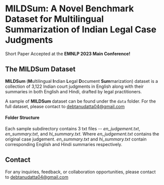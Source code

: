 # MILDSum: A Novel Benchmark Dataset for Multilingual Summarization of Indian Legal Case Judgments

Short Paper Accepted at the **EMNLP 2023 Main Conference!**


## The MILDSum Dataset 
<b> MILDSum </b> (**M**ultilingual **I**ndian **L**egal **D**ocument **Sum**marization) dataset is a collection of 3,122 Indian court judgments in English along with their summaries in both English and Hindi, drafted by legal practitioners.

A sample of <b> MILDSum </b> dataset can be found under the `data` folder. For the full dataset, please contact to debtanudatta04@gmail.com

#### Folder Structure
Each sample subdirectory contains 3 txt files -- <i>en_judgement.txt</i>, <i>en_summary.txt</i>, and <i>hi_summary.txt</i>. Where <i>en_judgement.txt</i> contains the original case judgement. <i>en_summary.txt</i> and <i>hi_summary.txt</i> contain corresponding English and Hindi summaries respectively.


## Contact
For any inquiries, feedback, or collaboration opportunities, please contact to debtanudatta04@gmail.com
